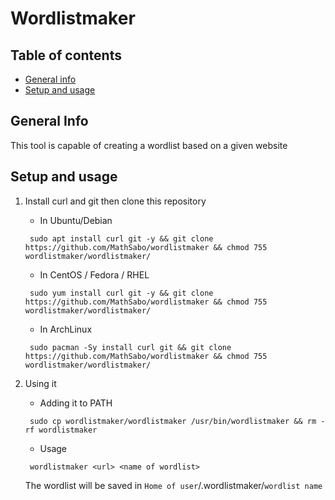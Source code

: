 # Wordlistmaker #

## Table of contents

* [General info](#general-info)
* [Setup and usage](#Setup-and-usage)

## General Info

This tool is capable of creating a wordlist based on a given website

## Setup and usage

1. Install curl and git then clone this repository
    * In Ubuntu/Debian
    ```
     sudo apt install curl git -y && git clone https://github.com/MathSabo/wordlistmaker && chmod 755 wordlistmaker/wordlistmaker/
    ```
    * In CentOS / Fedora / RHEL
    ```
     sudo yum install curl git -y && git clone https://github.com/MathSabo/wordlistmaker && chmod 755 wordlistmaker/wordlistmaker/
    ```
    * In ArchLinux
    ```
     sudo pacman -Sy install curl git && git clone https://github.com/MathSabo/wordlistmaker && chmod 755 wordlistmaker/wordlistmaker/
    ```
2. Using it
    * Adding it to PATH
    ```
     sudo cp wordlistmaker/wordlistmaker /usr/bin/wordlistmaker && rm -rf wordlistmaker
    ```

    * Usage
    ```
     wordlistmaker <url> <name of wordlist>
    ```
    The wordlist will be saved in `Home of user`/.wordlistmaker/`wordlist name`

